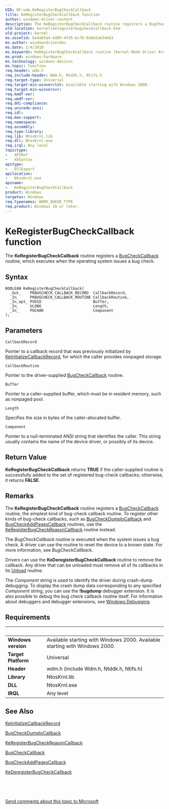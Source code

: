 ```yaml
---
UID: NF:wdm.KeRegisterBugCheckCallback
title: KeRegisterBugCheckCallback function
author: windows-driver-content
description: The KeRegisterBugCheckCallback routine registers a BugCheckCallback routine, which executes when the operating system issues a bug check.
old-location: kernel\keregisterbugcheckcallback.htm
old-project: kernel
ms.assetid: 6a4ab5a4-4d09-4fd5-bc7b-0a8e5a634eb3
ms.author: windowsdriverdev
ms.date: 1/4/2018
ms.keywords: KeRegisterBugCheckCallback routine [Kernel-Mode Driver Architecture], wdm/KeRegisterBugCheckCallback, KeRegisterBugCheckCallback, kernel.keregisterbugcheckcallback, k105_42736e68-1f5a-47df-976a-df3bfa9a356e.xml
ms.prod: windows-hardware
ms.technology: windows-devices
ms.topic: function
req.header: wdm.h
req.include-header: Wdm.h, Ntddk.h, Ntifs.h
req.target-type: Universal
req.target-min-winverclnt: Available starting with Windows 2000.
req.target-min-winversvr: 
req.kmdf-ver: 
req.umdf-ver: 
req.ddi-compliance: 
req.unicode-ansi: 
req.idl: 
req.max-support: 
req.namespace: 
req.assembly: 
req.type-library: 
req.lib: NtosKrnl.lib
req.dll: NtosKrnl.exe
req.irql: Any level
topictype:
-	APIRef
-	kbSyntax
apitype:
-	DllExport
apilocation:
-	NtosKrnl.exe
apiname:
-	KeRegisterBugCheckCallback
product: Windows
targetos: Windows
req.typenames: WORK_QUEUE_TYPE
req.product: Windows 10 or later.
---
```



# KeRegisterBugCheckCallback function
The <b>KeRegisterBugCheckCallback</b> routine registers a <a href="..\wdm\nc-wdm-kbugcheck_callback_routine.md">BugCheckCallback</a> routine, which executes when the operating system issues a bug check.

## Syntax

````
BOOLEAN KeRegisterBugCheckCallback(
  _Out_    PKBUGCHECK_CALLBACK_RECORD  CallbackRecord,
  _In_     PKBUGCHECK_CALLBACK_ROUTINE CallbackRoutine,
  _In_opt_ PVOID                       Buffer,
  _In_     ULONG                       Length,
  _In_     PUCHAR                      Component
);
````

## Parameters

`CallbackRecord`

Pointer to a callback record that was previously initialized by <a href="https://msdn.microsoft.com/library/windows/hardware/ff552109">KeInitializeCallbackRecord</a>, for which the caller provides nonpaged storage.

`CallbackRoutine`

Pointer to the driver-supplied <a href="..\wdm\nc-wdm-kbugcheck_callback_routine.md">BugCheckCallback</a> routine.

`Buffer`

Pointer to a caller-supplied buffer, which must be in resident memory, such as nonpaged pool.

`Length`

Specifies the size in bytes of the caller-allocated buffer.

`Component`

Pointer to a null-terminated ANSI string that identifies the caller. This string usually contains the name of the device driver, or possibly of its device.


## Return Value

<b>KeRegisterBugCheckCallback</b> returns <b>TRUE</b> if the caller-supplied routine is successfully added to the set of registered bug-check callbacks; otherwise, it returns <b>FALSE</b>.

## Remarks

The <b>KeRegisterBugCheckCallback</b> routine registers a <a href="..\wdm\nc-wdm-kbugcheck_callback_routine.md">BugCheckCallback</a> routine, the simplest kind of bug-check callback routine. To register other kinds of bug-check callbacks, such as <a href="https://msdn.microsoft.com/library/windows/hardware/ff540677">BugCheckDumpIoCallback</a> and <a href="..\wdm\nc-wdm-kbugcheck_reason_callback_routine.md">BugCheckAddPagesCallback</a> routines, use the <a href="..\wdm\nf-wdm-keregisterbugcheckreasoncallback.md">KeRegisterBugCheckReasonCallback</a> routine instead.

The <i>BugCheckCallback</i> routine is executed when the system issues a bug check. A driver can use the routine to reset the device to a known state. For more information, see <i>BugCheckCallback</i>.

Drivers can use the <b>KeDeregisterBugCheckCallback</b> routine to remove the callback. Any driver that can be unloaded must remove all of its callbacks in its <a href="https://msdn.microsoft.com/library/windows/hardware/ff564886">Unload</a> routine.

The <i>Component</i> string is used to identify the driver during crash-dump debugging. To display the crash dump data corresponding to any specified <i>Component</i> string, you can use the <b>!bugdump</b> debugger extension. It is also possible to debug the bug check callback routine itself. For information about debuggers and debugger extensions, see <a href="https://msdn.microsoft.com/938ef180-84de-442f-9b6c-1138c2fc8d5a">Windows Debugging</a>.

## Requirements
| &nbsp; | &nbsp; |
| ---- |:---- |
| **Windows version** | Available starting with Windows 2000. Available starting with Windows 2000. |
| **Target Platform** | Universal |
| **Header** | wdm.h (include Wdm.h, Ntddk.h, Ntifs.h) |
| **Library** | NtosKrnl.lib |
| **DLL** | NtosKrnl.exe |
| **IRQL** | Any level |

## See Also

<a href="https://msdn.microsoft.com/library/windows/hardware/ff552109">KeInitializeCallbackRecord</a>

<a href="https://msdn.microsoft.com/library/windows/hardware/ff540677">BugCheckDumpIoCallback</a>

<a href="..\wdm\nf-wdm-keregisterbugcheckreasoncallback.md">KeRegisterBugCheckReasonCallback</a>

<a href="..\wdm\nc-wdm-kbugcheck_callback_routine.md">BugCheckCallback</a>

<a href="..\wdm\nc-wdm-kbugcheck_reason_callback_routine.md">BugCheckAddPagesCallback</a>

<a href="..\wdm\nf-wdm-kederegisterbugcheckcallback.md">KeDeregisterBugCheckCallback</a>

 

 

<a href="mailto:wsddocfb@microsoft.com?subject=Documentation%20feedback [kernel\kernel]:%20KeRegisterBugCheckCallback routine%20 RELEASE:%20(1/4/2018)&amp;body=%0A%0APRIVACY STATEMENT%0A%0AWe use your feedback to improve the documentation. We don't use your email address for any other purpose, and we'll remove your email address from our system after the issue that you're reporting is fixed. While we're working to fix this issue, we might send you an email message to ask for more info. Later, we might also send you an email message to let you know that we've addressed your feedback.%0A%0AFor more info about Microsoft's privacy policy, see http://privacy.microsoft.com/en-us/default.aspx." title="Send comments about this topic to Microsoft">Send comments about this topic to Microsoft</a>
